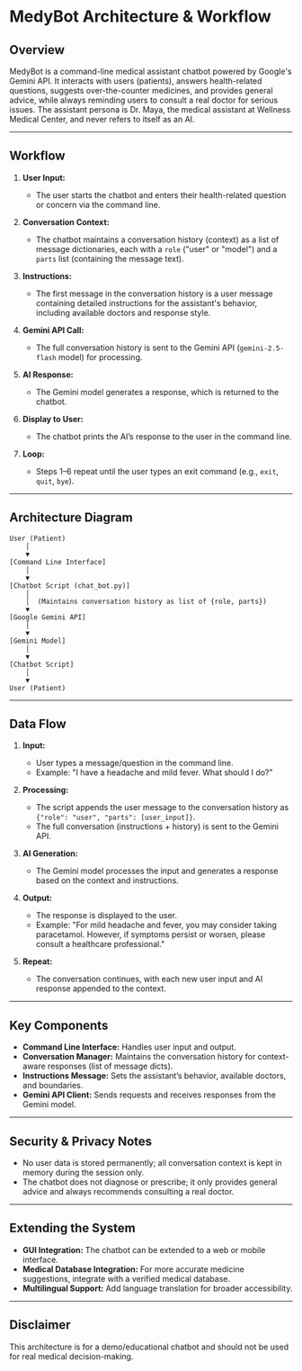 # MedyBot Architecture & Workflow

## Overview
MedyBot is a command-line medical assistant chatbot powered by Google's Gemini API. It interacts with users (patients), answers health-related questions, suggests over-the-counter medicines, and provides general advice, while always reminding users to consult a real doctor for serious issues. The assistant persona is Dr. Maya, the medical assistant at Wellness Medical Center, and never refers to itself as an AI.

---

## Workflow

1. **User Input:**
   - The user starts the chatbot and enters their health-related question or concern via the command line.

2. **Conversation Context:**
   - The chatbot maintains a conversation history (context) as a list of message dictionaries, each with a `role` ("user" or "model") and a `parts` list (containing the message text).

3. **Instructions:**
   - The first message in the conversation history is a user message containing detailed instructions for the assistant's behavior, including available doctors and response style.

4. **Gemini API Call:**
   - The full conversation history is sent to the Gemini API (`gemini-2.5-flash` model) for processing.

5. **AI Response:**
   - The Gemini model generates a response, which is returned to the chatbot.

6. **Display to User:**
   - The chatbot prints the AI’s response to the user in the command line.

7. **Loop:**
   - Steps 1–6 repeat until the user types an exit command (e.g., `exit`, `quit`, `bye`).

---

## Architecture Diagram

```
User (Patient)
    │
    ▼
[Command Line Interface]
    │
    ▼
[Chatbot Script (chat_bot.py)]
    │
    │  (Maintains conversation history as list of {role, parts})
    ▼
[Google Gemini API]
    │
    ▼
[Gemini Model]
    │
    ▼
[Chatbot Script]
    │
    ▼
User (Patient)
```

---

## Data Flow

1. **Input:**
   - User types a message/question in the command line.
   - Example: "I have a headache and mild fever. What should I do?"

2. **Processing:**
   - The script appends the user message to the conversation history as `{"role": "user", "parts": [user_input]}`.
   - The full conversation (instructions + history) is sent to the Gemini API.

3. **AI Generation:**
   - The Gemini model processes the input and generates a response based on the context and instructions.

4. **Output:**
   - The response is displayed to the user.
   - Example: "For mild headache and fever, you may consider taking paracetamol. However, if symptoms persist or worsen, please consult a healthcare professional."

5. **Repeat:**
   - The conversation continues, with each new user input and AI response appended to the context.

---

## Key Components

- **Command Line Interface:** Handles user input and output.
- **Conversation Manager:** Maintains the conversation history for context-aware responses (list of message dicts).
- **Instructions Message:** Sets the assistant’s behavior, available doctors, and boundaries.
- **Gemini API Client:** Sends requests and receives responses from the Gemini model.

---

## Security & Privacy Notes
- No user data is stored permanently; all conversation context is kept in memory during the session only.
- The chatbot does not diagnose or prescribe; it only provides general advice and always recommends consulting a real doctor.

---

## Extending the System
- **GUI Integration:** The chatbot can be extended to a web or mobile interface.
- **Medical Database Integration:** For more accurate medicine suggestions, integrate with a verified medical database.
- **Multilingual Support:** Add language translation for broader accessibility.

---

## Disclaimer
This architecture is for a demo/educational chatbot and should not be used for real medical decision-making. 
